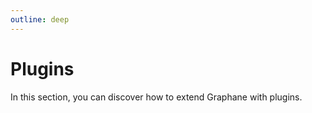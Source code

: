 ```yaml
---
outline: deep
---
```


# Plugins

In this section, you can discover how to extend Graphane with plugins. 